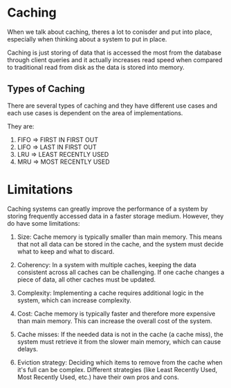 # Caching

When we talk about caching, theres a lot to conisder and put into place, especially when thinking about a system to put in place.

Caching is just storing of data that is accessed the most from the database through client queries and it actually increases read speed when compared to traditional read from disk as the data is stored into memory.

## Types of Caching

There are several types of caching and they have different use cases and each use cases is dependent on the area of implementations.

They are:
1. FIFO => FIRST IN FIRST OUT
2. LIFO => LAST IN FIRST OUT
3. LRU => LEAST RECENTLY USED
4. MRU => MOST RECENTLY USED


# Limitations
Caching systems can greatly improve the performance of a system by storing frequently accessed data in a faster storage medium. However, they do have some limitations:

1. Size: Cache memory is typically smaller than main memory. This means that not all data can be stored in the cache, and the system must decide what to keep and what to discard.

2. Coherency: In a system with multiple caches, keeping the data consistent across all caches can be challenging. If one cache changes a piece of data, all other caches must be updated.

3. Complexity: Implementing a cache requires additional logic in the system, which can increase complexity.

4. Cost: Cache memory is typically faster and therefore more expensive than main memory. This can increase the overall cost of the system.

5. Cache misses: If the needed data is not in the cache (a cache miss), the system must retrieve it from the slower main memory, which can cause delays.

6. Eviction strategy: Deciding which items to remove from the cache when it's full can be complex. Different strategies (like Least Recently Used, Most Recently Used, etc.) have their own pros and cons.